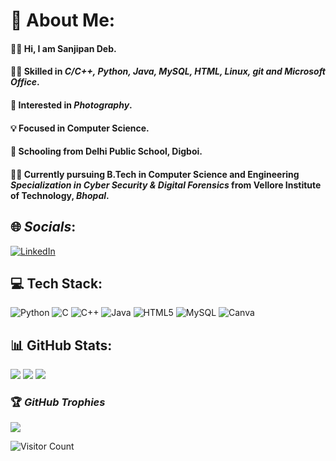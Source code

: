 # 💫 **About Me**:
#### 🙋‍♂️ Hi, I am **Sanjipan Deb**.
#### 👨‍💻 Skilled in ***C/C++, Python, Java, MySQL, HTML, Linux, git and Microsoft Office***.
#### 📸 Interested in ***Photography***.
#### 💡 Focused in **Computer Science**.
#### 🎒 Schooling from **Delhi Public School, Digboi**.
#### 🧑‍🎓 Currently pursuing **B.Tech** in **Computer Science and Engineering *Specialization in Cyber Security & Digital Forensics*** from **Vellore Institute of Technology,** ***Bhopal***.


## 🌐 *Socials*:
[![LinkedIn](https://img.shields.io/badge/LinkedIn-%230077B5.svg?logo=linkedin&logoColor=white)](https://www.linkedin.com/in/sanjipan-deb-834601220/) 

## 💻 **Tech Stack**:
![Python](https://img.shields.io/badge/python-3670A0?style=flat-square&logo=python&logoColor=ffdd54) ![C](https://img.shields.io/badge/c-%2300599C.svg?style=flat-square&logo=c&logoColor=white) ![C++](https://img.shields.io/badge/c++-%2300599C.svg?style=flat-square&logo=c%2B%2B&logoColor=white) ![Java](https://img.shields.io/badge/java-%23ED8B00.svg?style=flat-square&logo=java&logoColor=white) ![HTML5](https://img.shields.io/badge/html5-%23E34F26.svg?style=flat-square&logo=html5&logoColor=white) ![MySQL](https://img.shields.io/badge/mysql-%2300f.svg?style=flat-square&logo=mysql&logoColor=white) ![Canva](https://img.shields.io/badge/Canva-%2300C4CC.svg?style=flat-square&logo=Canva&logoColor=white)
## 📊 **GitHub Stats**:
![](https://github-readme-stats-sigma-five.vercel.app/api?username=Sanjipan&theme=dark&hide_border=false&include_all_commits=false&count_private=false)
![](https://github-readme-streak-stats.herokuapp.com/?user=Sanjipan&theme=dark&hide_border=false)
![](https://github-readme-stats-sigma-five.vercel.app/api/top-langs/?username=Sanjipan&theme=dark&hide_border=false&include_all_commits=false&count_private=false&layout=compact)

### 🏆 *GitHub Trophies*
![](https://github-profile-trophy.vercel.app/?username=Sanjipan&theme=radical&no-frame=false&no-bg=true&margin-w=4)

![Visitor Count](https://profile-counter.glitch.me/{Sanjipan}/count.svg)
